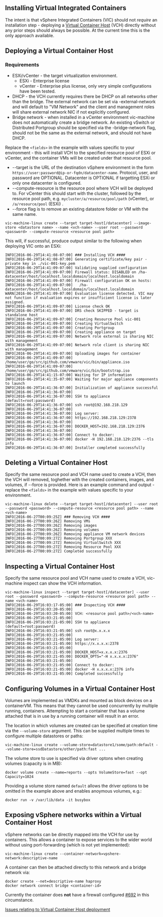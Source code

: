 ## Installing Virtual Integrated Containers

The intent is that vSphere Integrated Containers (VIC) should not _require_ an installation step - deploying a [Virtual Container Host](../design/arch/vic-container-abstraction.md#virtual-container-host) (VCH) directly without any prior steps should always be possible. At the current time this is the only approach available.

## Deploying a Virtual Container Host

### Requirements

- ESXi/vCenter - the target virtualization environment.
   - ESXi - Enterprise license
   - vCenter - Enterprise plus license, only very simple configurations have been tested.
- DHCP - the VCH currently requires there be DHCP on all networks other than the bridge. The external network can be set via -external-network and will default to "VM Network" and the client and management roles will share external network NIC if not explicitly configured.
- Bridge network - when installed in a vCenter environment vic-machine does not automatically create a bridge network. An existing vSwitch or Distributed Portgroup should be specified via the -bridge-network flag, should not be the same as the external network, and should not have DHCP.

Replace the `<fields>` in the example with values specific to your environment - this will install VCH to the specified resource pool of ESXi or vCenter, and the container VMs will be created under that resource pool.

- --target is the URL of the destination vSphere environment in the form `https://user:password@ip-or-fqdn/datacenter-name`. Protocol, user, and password are OPTIONAL. Datacenter is OPTIONAL if targetting ESXi or only one datacenter is configured.
- --compute-resource is the resource pool where VCH will be deployed to. For vCenter this should start with the cluster, followed by the resource pool path, e.g. `mycluster/a/resource/pool/path` (vCenter), or `/a/resource/pool` (ESXi) .
- --force flag is to remove an existing datastore folder or VM with the same name.

```
vic-machine-linux create --target target-host[/datacenter] --image-store <datastore name> --name <vch-name> --user root --password <password> --compute-resource <resource pool path>
```
This will, if successful, produce output similar to the following when deploying VIC onto an ESXi:
```
INFO[2016-06-29T14:41:08-07:00] ### Installing VCH ####
INFO[2016-06-29T14:41:08-07:00] Generating certificate/key pair - private key in ./vic-001-key.pem
INFO[2016-06-29T14:41:09-07:00] Validating supplied configuration
INFO[2016-06-29T14:41:09-07:00] Firewall status: DISABLED on /ha-datacenter/host/localhost.localdomain/localhost.localdomain
INFO[2016-06-29T14:41:09-07:00] Firewall configuration OK on hosts:
INFO[2016-06-29T14:41:09-07:00]   /ha-datacenter/host/localhost.localdomain/localhost.localdomain
WARN[2016-06-29T14:41:09-07:00] Evaluation license detected. VIC may not function if evaluation expires or insufficient license is later assigned.
INFO[2016-06-29T14:41:09-07:00] License check OK
INFO[2016-06-29T14:41:09-07:00] DRS check SKIPPED - target is standalone host
INFO[2016-06-29T14:41:09-07:00] Creating Resource Pool vic-001
INFO[2016-06-29T14:41:09-07:00] Creating VirtualSwitch
INFO[2016-06-29T14:41:09-07:00] Creating Portgroup
INFO[2016-06-29T14:41:09-07:00] Creating appliance on target
INFO[2016-06-29T14:41:09-07:00] Network role external is sharing NIC with management
INFO[2016-06-29T14:41:09-07:00] Network role client is sharing NIC with management
INFO[2016-06-29T14:41:09-07:00] Uploading images for container
INFO[2016-06-29T14:41:09-07:00]   /home/user/go/src/github.com/vmware/vic/bin/appliance.iso
INFO[2016-06-29T14:41:09-07:00]   /home/user/go/src/github.com/vmware/vic/bin/bootstrap.iso
INFO[2016-06-29T14:41:15-07:00] Waiting for IP information
INFO[2016-06-29T14:41:35-07:00] Waiting for major appliance components to launch
INFO[2016-06-29T14:41:36-07:00] Initialization of appliance successful
INFO[2016-06-29T14:41:36-07:00]
INFO[2016-06-29T14:41:36-07:00] SSH to appliance (default=root:password)
INFO[2016-06-29T14:41:36-07:00] ssh root@192.168.218.129
INFO[2016-06-29T14:41:36-07:00]
INFO[2016-06-29T14:41:36-07:00] Log server:
INFO[2016-06-29T14:41:36-07:00] https://192.168.218.129:2378
INFO[2016-06-29T14:41:36-07:00]
INFO[2016-06-29T14:41:36-07:00] DOCKER_HOST=192.168.218.129:2376
INFO[2016-06-29T14:41:36-07:00]
INFO[2016-06-29T14:41:36-07:00] Connect to docker:
INFO[2016-06-29T14:41:36-07:00] docker -H 192.168.218.129:2376 --tls info
INFO[2016-06-29T14:41:36-07:00] Installer completed successfully
```


## Deleting a Virtual Container Host

Specify the same resource pool and VCH name used to create a VCH, then the VCH will removed, toghether with the created containers, images, and volumes, if --force is provided. Here is an example command and output - replace the `<fields>` in the example with values specific to your environment.

```
vic-machine-linux delete --target target-host[/datacenter] --user root --password <password> --compute-resource <resource pool path> --name <vch-name>
INFO[2016-06-27T00:09:25Z] ### Removing VCH ####
INFO[2016-06-27T00:09:26Z] Removing VMs
INFO[2016-06-27T00:09:26Z] Removing images
INFO[2016-06-27T00:09:26Z] Removing volumes
INFO[2016-06-27T00:09:26Z] Removing appliance VM network devices
INFO[2016-06-27T00:09:27Z] Removing Portgroup XXX
INFO[2016-06-27T00:09:27Z] Removing VirtualSwitch XXX
INFO[2016-06-27T00:09:27Z] Removing Resource Pool XXX
INFO[2016-06-27T00:09:27Z] Completed successfully
```


## Inspecting a Virtual Container Host

Specify the same resource pool and VCH name used to create a VCH, vic-machine inspect can show the VCH information.

```
vic-machine-linux inspect --target target-host[/datacenter] --user root --password <password> --compute-resource <resource pool path> --name <vch-name>
INFO[2016-06-29T16:03:17-05:00] ### Inspecting VCH ####
INFO[2016-06-29T16:03:20-05:00]
INFO[2016-06-29T16:03:20-05:00] VCH: <resource pool path>/<vch-name>
INFO[2016-06-29T16:03:21-05:00]
INFO[2016-06-29T16:03:21-05:00] SSH to appliance (default=root:password)
INFO[2016-06-29T16:03:21-05:00] ssh root@x.x.x.x
INFO[2016-06-29T16:03:21-05:00]
INFO[2016-06-29T16:03:21-05:00] Log server:
INFO[2016-06-29T16:03:21-05:00] https://x.x.x.x:2378
INFO[2016-06-29T16:03:21-05:00]
INFO[2016-06-29T16:03:21-05:00] DOCKER_HOST=x.x.x.x:2376
INFO[2016-06-29T16:03:21-05:00] DOCKER_OPTS="-H x.x.x.x:2376"
INFO[2016-06-29T16:03:21-05:00]
INFO[2016-06-29T16:03:21-05:00] Connect to docker:
INFO[2016-06-29T16:03:21-05:00] docker -H x.x.x.x:2376 info
INFO[2016-06-29T16:03:21-05:00] Completed successfully
```


## Configuring Volumes in a Virtual Container Host

Volumes are implemented as VMDKs and mounted as block devices on a containerVM. This means that they cannot be used concurrently by multiple running, containers. Attempting to start a container that has a volume attached that is in use by a running container will result in an error.

The location in which volumes are created can be specified at creation time via the `--volume-store` argument. This can be supplied multiple times to configure multiple datastores or paths:
```
vic-machine-linux create --volume-store=datastore1/some/path:default --volume-store=ssdDatastore/other/path:fast ...
```

The volume store to use is specified via driver optons when creating volumes (capacity is in MB):
```
docker volume create --name=reports --opts VolumeStore=fast --opt Capacity=1024
```

Providing a volume store named `default` allows the driver options to be omitted in the example above and enables anoymous volumes, e.g.:
```
docker run -v /var/lib/data -it busybox 
```
  

## Exposing vSphere networks within a Virtual Container Host

vSphere networks can be directly mapped into the VCH for use by containers. This allows a container to expose services to the wider world without using port-forwarding (which is not yet implemented):

```
vic-machine-linux create --container-network=vpshere-network:descriptive-name
```

A container can then be attached directly to this network and a bridge network via:
```
docker create --net=descriptive-name haproxy
docker network connect bridge <container-id>
```

Currently the container does **not** have a firewall configured [#692](https://github.com/vmware/vic/issues/692) in this circumstance.

[Issues relating to Virtual Container Host deployment](https://github.com/vmware/vic/labels/component%2Fvic-machine)
